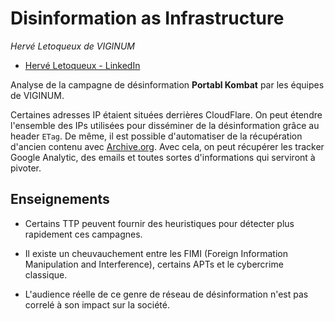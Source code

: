 # Disinformation as Infrastructure

*Hervé Letoqueux de VIGINUM*

- [Hervé Letoqueux - LinkedIn](https://www.linkedin.com/in/herv%C3%A9-letoqueux-3b5111298/)

Analyse de la campagne de désinformation **Portabl Kombat** par les équipes de VIGINUM.

Certaines adresses IP étaient situées derrières CloudFlare. On peut étendre l'ensemble des IPs utilisées pour disséminer de la désinformation grâce au header `ETag`. De même, il est possible d'automatiser de la récupération d'ancien contenu avec [Archive.org](https://archive.org/). Avec cela, on peut récupérer les tracker Google Analytic, des emails et toutes sortes d'informations qui serviront à pivoter.

## Enseignements

- Certains TTP peuvent fournir des heuristiques pour détecter plus rapidement ces campagnes.

- Il existe un cheuvauchement entre les FIMI (Foreign Information Manipulation and Interference), certains APTs et le cybercrime classique.

- L'audience réelle de ce genre de réseau de désinformation n'est pas correlé à son impact sur la société.
